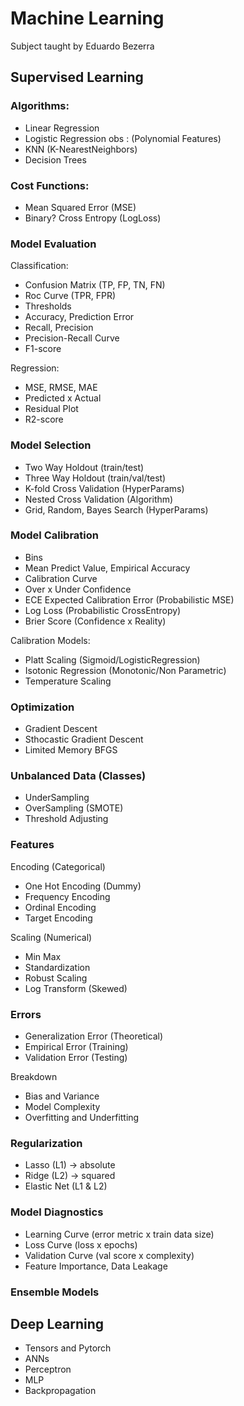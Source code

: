# Machine Learning
Subject taught by Eduardo Bezerra

## Supervised Learning

### Algorithms:
- Linear Regression
- Logistic Regression
obs : (Polynomial Features)
- KNN (K-NearestNeighbors)
- Decision Trees

### Cost Functions:
- Mean Squared Error (MSE)
- Binary? Cross Entropy (LogLoss)

### Model Evaluation
Classification:
- Confusion Matrix (TP, FP, TN, FN)
- Roc Curve (TPR, FPR)
- Thresholds
- Accuracy, Prediction Error
- Recall, Precision
- Precision-Recall Curve
- F1-score

Regression:
- MSE, RMSE, MAE
- Predicted x Actual
- Residual Plot
- R2-score

### Model Selection
- Two Way Holdout (train/test)
- Three Way Holdout (train/val/test)
- K-fold Cross Validation (HyperParams)
- Nested Cross Validation (Algorithm)
- Grid, Random, Bayes Search (HyperParams)

### Model Calibration
- Bins
- Mean Predict Value, Empirical Accuracy
- Calibration Curve
- Over x Under Confidence
- ECE Expected Calibration Error (Probabilistic MSE)
- Log Loss (Probabilistic CrossEntropy)
- Brier Score (Confidence x Reality)

Calibration Models:
- Platt Scaling (Sigmoid/LogisticRegression)
- Isotonic Regression (Monotonic/Non Parametric)
- Temperature Scaling

### Optimization
- Gradient Descent
- Sthocastic Gradient Descent
- Limited Memory BFGS

### Unbalanced Data (Classes)
- UnderSampling
- OverSampling (SMOTE)
- Threshold Adjusting

### Features
Encoding (Categorical)
- One Hot Encoding (Dummy)
- Frequency Encoding
- Ordinal Encoding
- Target Encoding

Scaling (Numerical)
- Min Max
- Standardization
- Robust Scaling
- Log Transform (Skewed)

### Errors
- Generalization Error (Theoretical)
- Empirical Error (Training)
- Validation Error (Testing)

Breakdown
- Bias and Variance
- Model Complexity
- Overfitting and Underfitting

### Regularization
- Lasso (L1) -> absolute
- Ridge (L2) -> squared
- Elastic Net (L1 & L2)

### Model Diagnostics
- Learning Curve (error metric x train data size)
- Loss Curve (loss x epochs)
- Validation Curve (val score x complexity)
- Feature Importance, Data Leakage

### Ensemble Models

## Deep Learning
- Tensors and Pytorch
- ANNs
- Perceptron
- MLP
- Backpropagation